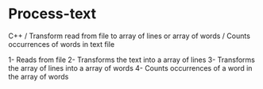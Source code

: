 # Process-text
C++ / Transform read from file to array of lines or array of words / Counts occurrences of words in text file

1- Reads from file
2- Transforms the text into a array of lines
3- Transforms the array of lines into a array of words
4- Counts occurrences of a word in the array of words
